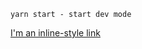 ```
yarn start - start dev mode
```

[I'm an inline-style link](https://zhDmitry.github.io/battleship)
